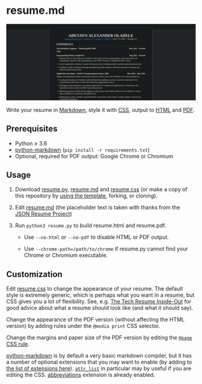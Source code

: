 # resume.md

![Resume](resume.png)

Write your resume in
[Markdown](https://raw.githubusercontent.com/mikepqr/resume.md/main/resume.md),
style it with [CSS](resume.css), output to [HTML](resume.html) and
[PDF](resume.pdf).

## Prerequisites

 - Python ≥ 3.6
 - [python-markdown](https://python-markdown.github.io/) (`pip install
   -r requirements.txt`)
 - Optional, required for PDF output: Google Chrome or Chromium

## Usage

 1. Download [resume.py](resume.py), [resume.md](resume.md) and
    [resume.css](resume.css) (or make a copy of this repository by [using the
    template](https://github.com/mikepqr/resume.md/generate), forking, or
    cloning).

 2. Edit [resume.md](resume.md) (the placeholder text is taken with thanks from
    the [JSON Resume Project](https://jsonresume.org/themes/))

 3. Run `python3 resume.py` to build resume.html and resume.pdf.

     - Use `--no-html` or `--no-pdf` to disable HTML or PDF output.

     - Use `--chrome-path=/path/to/chrome` if resume.py cannot find your Chrome
       or Chromium executable.

## Customization

Edit [resume.css](resume.css) to change the appearance of your resume. The
default style is extremely generic, which is perhaps what you want in a resume,
but CSS gives you a lot of flexibility. See, e.g. [The Tech Resume
Inside-Out](https://www.thetechinterview.com/) for good advice about what a
resume should look like (and what it should say).

Change the appearance of the PDF version (without affecting the HTML version) by
adding rules under the `@media print` CSS selector.

Change the margins and paper size of the PDF version by editing the [`@page` CSS
rule](https://developer.mozilla.org/en-US/docs/Web/CSS/%40page/size).

[python-markdown](https://python-markdown.github.io/) is by default a very basic
markdown compiler, but it has a number of optional extensions that you may want
to enable (by adding to [the list of extensions
here](https://github.com/mikepqr/resume.md/blob/f1b0699a9b66833cb67bb59111f45a09ed3c0f7e/resume.py#L112)).
<code><a
href="https://python-markdown.github.io/extensions/attr_list/">attr_list</a></code>
in particular may by useful if you are editing the CSS.
[abbreviations](https://python-markdown.github.io/extensions/abbreviations/)
extension is already enabled.
